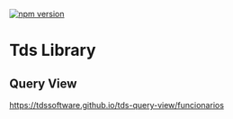 [![npm version](https://badge.fury.io/js/%40tds-software%2Fquery-view.svg)](https://badge.fury.io/js/%40tds-software%2Fquery-view)

# Tds Library

## Query View

https://tdssoftware.github.io/tds-query-view/funcionarios
